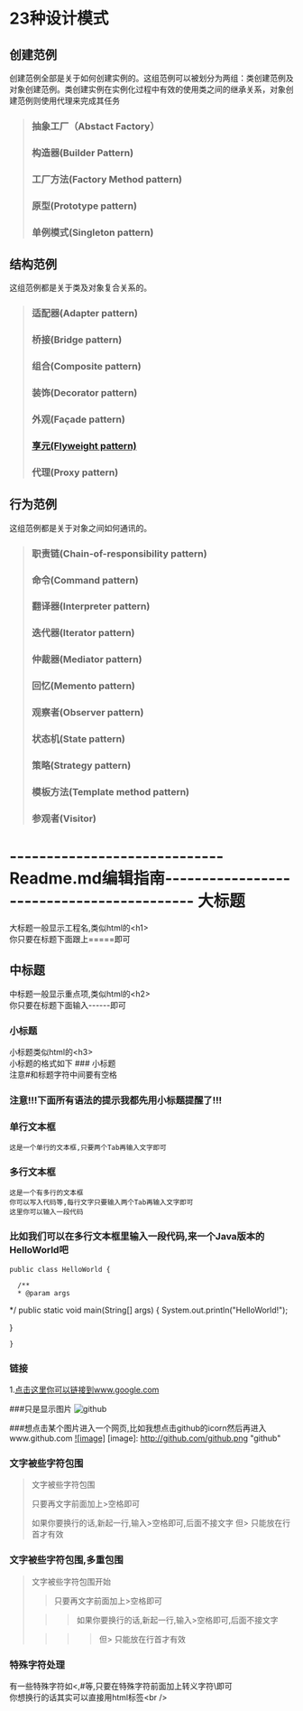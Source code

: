 23种设计模式
=====

创建范例
-----

创建范例全部是关于如何创建实例的。这组范例可以被划分为两组：类创建范例及对象创建范例。类创建实例在实例化过程中有效的使用类之间的继承关系，对象创建范例则使用代理来完成其任务

> ### 抽象工厂（Abstact Factory）
> ### 构造器(Builder Pattern)
> ### 工厂方法(Factory Method pattern)
> ### 原型(Prototype pattern)
> ### 单例模式(Singleton pattern)


结构范例
-----

这组范例都是关于类及对象复合关系的。

> ### 适配器(Adapter pattern)
> ### 桥接(Bridge pattern)
> ### 组合(Composite pattern)
> ### 装饰(Decorator pattern)
> ### 外观(Façade pattern)
> ### [享元(Flyweight pattern)](http://www.cnblogs.com/zhenyulu/articles/55793.html)
> ### 代理(Proxy pattern)

行为范例
-----

这组范例都是关于对象之间如何通讯的。

> ### 职责链(Chain-of-responsibility pattern)
> ### 命令(Command pattern)
> ### 翻译器(Interpreter pattern)
> ### 迭代器(Iterator pattern)
> ### 仲裁器(Mediator pattern)
> ### 回忆(Memento pattern)
> ### 观察者(Observer pattern)
> ### 状态机(State pattern)
> ### 策略(Strategy pattern)
> ### 模板方法(Template method pattern)
> ### 参观者(Visitor)


-----------------------------Readme.md编辑指南------------------------------------------
大标题
===================================
  大标题一般显示工程名,类似html的\<h1\><br />
  你只要在标题下面跟上=====即可

  
中标题
-----------------------------------
  中标题一般显示重点项,类似html的\<h2\><br />
  你只要在标题下面输入------即可
  
### 小标题
  小标题类似html的\<h3\><br />
  小标题的格式如下 ### 小标题<br />
  注意#和标题字符中间要有空格

### 注意!!!下面所有语法的提示我都先用小标题提醒了!!! 

### 单行文本框
    这是一个单行的文本框,只要两个Tab再输入文字即可
        
### 多行文本框  
    这是一个有多行的文本框
    你可以写入代码等,每行文字只要输入两个Tab再输入文字即可
    这里你可以输入一段代码

### 比如我们可以在多行文本框里输入一段代码,来一个Java版本的HelloWorld吧
    public class HelloWorld {

      /**
      * @param args
   */
   public static void main(String[] args) {
   System.out.println("HelloWorld!");

   }

    }
### 链接
1.[点击这里你可以链接到www.google.com](http://www.google.com)<br />

###只是显示图片
![github](http://github.com/unicorn.png "github")

###想点击某个图片进入一个网页,比如我想点击github的icorn然后再进入www.github.com
[![image]](http://www.github.com/)
[image]: http://github.com/github.png "github"

### 文字被些字符包围
> 文字被些字符包围
>
> 只要再文字前面加上>空格即可
>
> 如果你要换行的话,新起一行,输入>空格即可,后面不接文字
> 但> 只能放在行首才有效

### 文字被些字符包围,多重包围
> 文字被些字符包围开始
>
> > 只要再文字前面加上>空格即可
>
>  > > 如果你要换行的话,新起一行,输入>空格即可,后面不接文字
>
> > > > 但> 只能放在行首才有效

### 特殊字符处理
有一些特殊字符如<,#等,只要在特殊字符前面加上转义字符\即可<br />
你想换行的话其实可以直接用html标签\<br /\>
